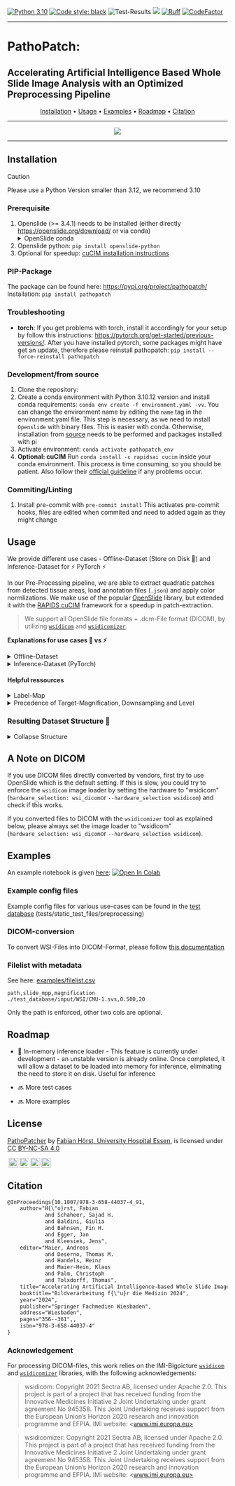 [![Python 3.10](https://img.shields.io/badge/python-3.10-blue.svg)](https://www.python.org/downloads/release/python-360/)
[![Code style: black](https://img.shields.io/badge/code%20style-black-000000.svg)](https://github.com/psf/black)
![Test-Results](https://github.com/TIO-IKIM/PathoPatcher/actions/workflows/test_build.yml/badge.svg)
<img src="https://img.shields.io/badge/PyTorch-EE4C2C?style=flat-square&logo=Pytorch&logoColor=white"/></a>
[![Ruff](https://img.shields.io/endpoint?url=https://raw.githubusercontent.com/astral-sh/ruff/main/assets/badge/v2.json)](https://github.com/astral-sh/ruff)
[![CodeFactor](https://www.codefactor.io/repository/github/tio-ikim/pathopatcher/badge)](https://www.codefactor.io/repository/github/tio-ikim/pathopatcher)
___

# PathoPatch:
## Accelerating Artificial Intelligence Based Whole Slide Image Analysis with an Optimized Preprocessing Pipeline

<div align="center">

[Installation](#installation) • [Usage](#usage) • [Examples](#examples) • [Roadmap](#roadmap) • [Citation](#citation)

</div>

---
<p align="center">
  <img src="./docs/preprocessing_pipeline.png"/>
</p>

---

## Installation

> [!CAUTION]
> Please use a Python Version smaller than 3.12, we recommend 3.10

### Prerequisite
1. Openslide (>= 3.4.1) needs to be installed (either directly https://openslide.org/download/ or via conda)<details>
        <summary>OpenSlide conda</summary>
        - Recommended: `conda install conda-forge::openslide=4.0.0` for DICOM support
        - Generic/minimum version: `conda-forge::openslide>=3.4.1`
      </details>
2. Openslide python: `pip install openslide-python`
3. Optional for speedup: [cuCIM installation instructions](https://github.com/rapidsai/cucim?tab=readme-ov-file#install-cucim)

### PIP-Package
The package can be found here: https://pypi.org/project/pathopatch/
Installation: `pip install pathopatch`

### Troubleshooting
- **torch**: If you get problems with torch, install it accordingly for your setup by follow this instructions: https://pytorch.org/get-started/previous-versions/. After you have installed pytorch, some packages might have get an update, therefore please reinstall pathopatch: `pip install --force-reinstall pathopatch`


### Development/from source
1. Clone the repository:
2. Create a conda environment with Python 3.10.12 version and install conda requirements: `conda env create -f environment.yaml -vv`. You can change the environment name by editing the `name` tag in the environment.yaml file.
This step is necessary, as we need to install `Openslide` with binary files. This is easier with conda. Otherwise, installation from [source](https://openslide.org/api/python/) needs to be performed and packages installed with pi
3. Activate environment: `conda activate pathopatch_env`
4. **Optional: cuCIM**
Run `conda install -c rapidsai cucim` inside your conda environment. This process is time consuming, so you should be patient. Also follow their [official guideline](https://github.com/rapidsai/cucim) if any problems occur.

### Commiting/Linting
1. Install pre-commit with `pre-commit install`
This activates pre-commit hooks, files are edited when commited and need to added again as they might change

## Usage
We provide different use cases - Offline-Dataset (Store on Disk :floppy_disk:) and Inference-Dataset for :zap: PyTorch :zap:

In our Pre-Processing pipeline, we are able to extract quadratic patches from detected tissue areas, load annotation files (`.json`) and apply color normlizations. We make use of the popular [OpenSlide](https://openslide.org/) library, but extended it with the [RAPIDS cuCIM](https://github.com/rapidsai/cucim) framework for a speedup in patch-extraction.

> We support all OpenSlide file formats + .dcm-File format (DICOM), by utilizing [`wsidicom`](https://github.com/imi-bigpicture/wsidicom) and [`wsidicomizer`](https://github.com/imi-bigpicture/wsidicomizer).

**Explanations for use cases :floppy_disk: vs :zap:**
<details>
  <summary>Offline-Dataset</summary>


  In general, our framework has the following commands registered in your shell:
  > **wsi_extraction**: Extract patches with specific configuration and store them on the disk
  > **annotation_conversion**: Can be used to convert annotations
  > **macenko_vector_generation**: To generate new macenko vectors for a new dataset, if custom vectors are tend to be used

  ### Parameter handover and CLI
  #### Option 1: Config.yaml
  Arguments are passed via CLIs. In addition to the CLI, also a configuration file can be passed via
  ```bash
  wsi_extraction --config path/to/config.yaml
  ```
  Exemplary configuration file: [patch_extraction.yaml](examples/patch_extraction.yaml).

  #### Option 2: CLI

  The CLI of the main script for patch extraction ([wsi_extraction](pathopatch/wsi_extraction.py)) is as follows:

  ```bash
  wsi_extraction [-h]
      [--wsi_paths WSI_PATHS]
      [--wsi_filelist WSI_FILELIST]
      [--output_path OUTPUT_PATH]
      [--wsi_extension {svs}]
      [--config CONFIG]
      [--patch_size PATCH_SIZE]
      [--patch_overlap PATCH_OVERLAP]
      [--target_mpp TARGET_MPP]
      [--target_mag TARGET_MAG]
      [--downsample DOWNSAMPLE]
      [--level LEVEL]
      [--context_scales [CONTEXT_SCALES ...]]
      [--check_resolution CHECK_RESOLUTION]
      [--processes PROCESSES]
      [--overwrite]
      [--annotation_paths ANNOTATION_PATHS]
      [--annotation_extension {json,xml}]
      [--incomplete_annotations]
      [--label_map_file LABEL_MAP_FILE]
      [--save_only_annotated_patches]
      [--save_context_without_mask]
      [--exclude_classes EXCLUDE_CLASSES]
      [--store_masks]
      [--overlapping_labels]
      [--normalize_stains]
      [--normalization_vector_json NORMALIZATION_VECTOR_JSON]
      [--min_intersection_ratio MIN_INTERSECTION_RATIO]
      [--tissue_annotation TISSUE_ANNOTATION]
      [--tissue_annotation_intersection_ratio TISSUE_ANNOTATION_INTERSECTION_RATIO]
      [--masked_otsu]
      [--otsu_annotation OTSU_ANNOTATION]
      [--filter_patches FILTER_PATCHES]
      [--apply_prefilter APPLY_PREFILTER]
      [--log_path LOG_PATH]
      [--log_level {critical,error,warning,info,debug}]
      [--hardware_selection {cucim,openslide,wsidicom}]
      [--wsi_magnification WSI_MAGNIFICATION]
      [--wsi_mpp WSI_MPP]

  options:
    -h, --help            show this help message and exit
    --wsi_paths WSI_PATHS
                          Path to the folder where all WSI are stored or path to a
                          single WSI-file. (default: None)
    --wsi_filelist WSI_FILELIST
                          Path to a csv-filelist with WSI files (separator: `,`), if
                          provided just these files are used.Must include full paths
                          to WSIs, including suffixes.Can be used as an replacement
                          for the wsi_paths option.If both are provided, yields an
                          error. (default: None)
    --output_path OUTPUT_PATH
                          Path to the folder where the resulting dataset should be
                          stored. (default: None)
    --wsi_extension {svs,tiff,tif,bif,scn,ndpi,vms,vmu}
                          The extension types used for the WSI files, the options
                          are: ['svs', 'tiff', 'tif', 'bif', 'scn', 'ndpi', 'vms',
                          'vmu'] (default: None)
    --config CONFIG       Path to a config file. The config file can hold the same
                          parameters as the CLI. Parameters provided with the CLI are
                          always having precedence over the parameters in the config
                          file. (default: None)
    --patch_size PATCH_SIZE
                          The size of the patches in pixel that will be retrieved
                          from the WSI, e.g. 256 for 256px (default: None)
    --patch_overlap PATCH_OVERLAP
                          The percentage amount pixels that should overlap between
                          two different patches. Please Provide as integer between 0
                          and 100, indicating overlap in percentage. (default: None)
    --target_mpp TARGET_MPP
                          If this parameter is provided, the output level of the WSI
                          corresponds to the level that is at the target microns per
                          pixel of the WSI. Alternative to target_mag, downsaple and
                          level. Highest priority, overwrites all other setups for
                          magnifcation, downsample, or level. (default: None)
    --target_mag TARGET_MAG
                          If this parameter is provided, the output level of the WSI
                          corresponds to the level that is at the target
                          magnification of the WSI. Alternative to target_mpp,
                          downsaple and level. High priority, just target_mpp has a
                          higher priority, overwrites downsample and level if
                          provided. (default: None)
    --downsample DOWNSAMPLE
                          Each WSI level is downsampled by a factor of 2, downsample
                          expresses which kind of downsampling should be used with
                          respect to the highest possible resolution. Medium
                          priority, gets overwritten by target_mag and target_mpp if
                          provided, but overwrites level. (default: None)
    --level LEVEL         The tile level for sampling, alternative to downsample.
                          Lowest priority, gets overwritten by target_mag and
                          downsample if they are provided. (default: None)
    --context_scales [CONTEXT_SCALES ...]
                          Define context scales for context patches. Context patches
                          are centered around a central patch. The context-patch size
                          is equal to the patch-size, but downsampling is different
                          (default: None)
    --check_resolution CHECK_RESOLUTION
                          If a float value is supplies, the program checks whether
                          the resolution of all images corresponds to the given value
                          (default: None)
    --processes PROCESSES
                          The number of processes to use. (default: None)
    --overwrite           Overwrite the patches that have already been created in
                          case they already exist. Removes dataset. Handle with care!
                          (default: None)
    --annotation_paths ANNOTATION_PATHS
                          Path to the subfolder where the XML/JSON annotations are
                          stored or path to a file (default: None)
    --annotation_extension {json}
                          The extension types used for the annotation files, the
                          options are: ['json'] (default: None)
    --incomplete_annotations
                          Set to allow WSI without annotation file (default: None)
    --label_map_file LABEL_MAP_FILE
                          The path to a json file that contains the mapping between
                          the annotation labels and some integers; an example can be
                          found in examples (default: None)
    --save_only_annotated_patches
                          If true only patches containing annotations will be stored
                          (default: None)
    --save_context_without_mask
                          This is helpful for extracting patches, that are not within
                          a mask, but needed for the Valuing Vicinity Segmentation
                          Algorithms. This flag is specifically helpful if only fully
                          annotated patches should be extracted from a region of
                          interest (ROI) and their masks are stored, but also
                          sourrounding neighbourhood patches (without mask) are
                          needed. (default: None)
    --exclude_classes EXCLUDE_CLASSES
                          Can be used to exclude annotation classes (default: None)
    --store_masks         Set to store masks per patch. Defaults to false (default:
                          None)
    --overlapping_labels  Per default, labels (annotations) are mutually exclusive.
                          If labels overlap, they are overwritten according to the
                          label_map.json ordering (highest number = highest priority)
                          (default: None)
    --normalize_stains    Uses Macenko normalization on a portion of the whole slide
                          image (default: None)
    --normalization_vector_json NORMALIZATION_VECTOR_JSON
                          The path to a JSON file where the normalization vectors are
                          stored (default: None)
    --adjust_brightness   Normalize brightness in a batch by clipping to 90 percent.
                          Not recommended, but kept for legacy reasons (default:
                          None)
    --min_intersection_ratio MIN_INTERSECTION_RATIO
                          The minimum intersection between the tissue mask and the
                          patch. Must be between 0 and 1. 0 means that all patches
                          are extracted. (default: None)
    --tissue_annotation TISSUE_ANNOTATION
                          Can be used to name a polygon annotation to determine the
                          tissue area. If a tissue annotation is provided, no Otsu-
                          thresholding is performed (default: None)
    --tissue_annotation_intersection_ratio TISSUE_ANNOTATION_INTERSECTION_RATIO
                          Intersection ratio with tissue annotation. Helpful, if ROI
                          annotation is passed, which should not interfere with
                          background ratio. If not provided, the default
                          min_intersection_ratio with the background is used.
                          (default: None)
    --masked_otsu         Use annotation to mask the thumbnail before otsu-
                          thresholding is used (default: None)
    --otsu_annotation OTSU_ANNOTATION
                          Can be used to name a polygon annotation to determine the
                          area for masked otsu thresholding. Seperate multiple labels
                          with ' ' (whitespace) (default: None)
    --filter_patches      Post-extraction patch filtering to sort out artefacts,
                          marker and other non-tissue patches with a DL model. Time
                          consuming. Defaults to False. (default: None)
    --apply_prefilter     Pre-extraction mask filtering to remove marker from mask
                          before applying otsu. Defaults to False. (default: None)
    --log_path LOG_PATH   Path where log files should be stored. Otherwise, log files
                          are stored in the output folder (default: None)
    --log_level {critical,error,warning,info,debug}
                          Set the logging level. Options are ['critical', 'error',
                          'warning', 'info', 'debug'] (default: None)
    --hardware_selection {cucim,openslide,wsidicom}
                          Select hardware device (just if available, otherwise always
                          cucim). Defaults to None. (default: None)
    --wsi_magnification WSI_MAGNIFICATION
                          Manual WSI magnification, but just applies if metadata
                          cannot be derived from OpenSlide (e.g., for .tiff files).
                          (default: None)
    --wsi_mpp WSI_MPP     Manual WSI MPP, but just applies if metadata cannot be
                          derived from OpenSlide (e.g., for .tiff files). (default:
                          None)
  ```
  #### Option 3: CLI + Config
  Both can be combined, but arguments in the CLI have precedence!
</details>

<details>
  <summary>Inference-Dataset (PyTorch)</summary>
  TBD, Elements: LivePatchWSIConfig, LivePatchWSIDataset, LivePatchWSIDataloader [Link](pathopatch/patch_extracton/dataset.py)

  Usage:
  ```python
  patch_config = LivePatchWSIConfig(
    wsi_path="/Users/fhoerst/Fabian-Projekte/Selocan/RicardoScans/266819.svs",
    patch_size=256,
    patch_overlap=0,
    target_mpp=0.3,
    target_mpp_tolerance=0.1,
  )
  patch_dataset = LivePatchWSIDataset(patch_config, logger)
  patch_dataloader = LivePatchWSIDataloader(patch_dataset, batch_size=8)
  for batch in patch_dataloader:
    ...
  ```
</details>

#### Helpful ressources
<details>
  <summary>Label-Map</summary>

  An exemplary `label_map.json` file is shown below. It is important that the background label always has a 0 assigned as integer value

  Example:
  ```json
  {
      "Background": 0,
      "Tissue-Annotation": 1,
      "Tumor": 2,
      "Stroma": 3,
      "Necrosis": 4
  }
  ```
</details>

<details>
  <summary>Precedence of Target-Magnification, Downsampling and Level</summary>


  Target_mpp has the highest priority. If all four are passed, always the target mpp is used for output. Level has the lowest priority.
  Sorted by priority:

  - Target microns per pixel: Overwrites all other selections
  - Target magnification: Overwrites downsampling and level
  - Downsampling: Overwrites level
  - Level: Lowest priority, default used when neither target magnification nor downsampling is passed
</details>

### Resulting Dataset Structure :floppy_disk:
<details>
  <summary>Collapse Structure</summary>

  In general, the folder structure for a preprocessed dataset looks like this:

  ```bash
  WSI_Name
  ├── annotation_masks      # thumbnails of extracted annotation masks
  │   ├── all_overlaid.png  # all with same dimension as the thumbnail
  │   ├── tumor.png
  │   └── ...  
  ├── context               # context patches, if extracted
  │   ├── 2                 # subfolder for each scale
  │   │   ├── WSI_Name_row1_col1_context_2.png
  │   │   ├── WSI_Name_row2_col1_context_2.png
  │   │   └── ...
  │   └── 4
  │   │   ├── WSI_Name_row1_col1_context_2.png
  │   │   ├── WSI_Name_row2_col1_context_2.png
  │   │   └── ...
  ├── masks                 # Mask (numpy) files for each patch -> optional folder for segmentation
  │   ├── WSI_Name_row1_col1.npy
  │   ├── WSI_Name_row2_col1.npy
  │   └── ...
  ├── metadata              # Metadata files for each patch
  │   ├── WSI_Name_row1_col1.yaml
  │   ├── WSI_Name_row2_col1.yaml
  │   └── ...
  ├── patches               # Patches as .png files
  │   ├── WSI_Name_row1_col1.png
  │   ├── WSI_Name_row2_col1.png
  │   └── ...
  ├── thumbnails            # Different kind of thumbnails
  │   ├── thumbnail_mpp_5.png
  │   ├── thumbnail_downsample_32.png
  │   └── ...
  ├── tissue_masks          # Tissue mask images for checking
  │   ├── mask.png          # all with same dimension as the thumbnail
  │   ├── mask_nogrid.png
  │   └── tissue_grid.png
  ├── mask.png              # tissue mask with green grid  
  ├── metadata.yaml         # WSI metdata for patch extraction
  ├── patch_metadata.json   # Patch metadata of WSI merged in one file
  └── thumbnail.png         # WSI thumbnail
  ```
</details>

## A Note on DICOM
If you use DICOM files directly converted by vendors, first try to use OpenSlide which is the default setting. If this is slow, you could try to enforce the `wsidicom` image loader by setting the hardware to "wsidicom" (`hardware_selection: wsi_dicom`or `--hardware_selection wsidicom`) and check if this works.

If you converted files to DICOM with the `wsidicomizer` tool as explained below, please always set the image loader to "wsidicom" (`hardware_selection: wsi_dicom`or `--hardware_selection wsidicom`).

## Examples
An example notebook is given [here](PathoPatch.ipynb):
<a href="https://colab.research.google.com/github/TIO-IKIM/PathoPatcher/blob/main/PathoPatch.ipynb" target="_parent"><img src="https://colab.research.google.com/assets/colab-badge.svg" alt="Open In Colab"/></a>

### Example config files
Example config files for various use-cases can be found in the [test database](tests/static_test_files/preprocessing) (tests/static_test_files/preprocessing)

### DICOM-conversion
To convert WSI-Files into DICOM-Format, please follow [this documentation](docs/DICOM.md)

### Filelist with metadata
See here: [examples/filelist.csv](examples/filelist.csv)

```csv
path,slide_mpp,magnification
./test_database/input/WSI/CMU-1.svs,0.500,20
```
Only the path is enforced, other two cols are optional.

## Roadmap
- :construction: In-memory inference loader - This feature is currently under development -  an unstable version is already online. Once completed, it will allow a dataset to be loaded into memory for inference, eliminating the need to store it on disk. Useful for inference

- :soon: More test cases

- :soon: More examples

## License
<p xmlns:cc="http://creativecommons.org/ns#" xmlns:dct="http://purl.org/dc/terms/"><a property="dct:title" rel="cc:attributionURL" href="https://github.com/TIO-IKIM/PathoPatcher">PathoPatcher</a> by <a rel="cc:attributionURL dct:creator" property="cc:attributionName" href="https://github.com/FabianHoerst">Fabian Hörst, University Hospital Essen,</a> is licensed under <a href="http://creativecommons.org/licenses/by-nc-sa/4.0/?ref=chooser-v1" target="_blank" rel="license noopener noreferrer" style="display:inline-block;">CC BY-NC-SA 4.0

  <img style="height:22px!important;margin-left:3px;vertical-align:text-bottom;" src="https://mirrors.creativecommons.org/presskit/icons/cc.svg?ref=chooser-v1"><img style="height:22px!important;margin-left:3px;vertical-align:text-bottom;" src="https://mirrors.creativecommons.org/presskit/icons/by.svg?ref=chooser-v1"><img style="height:22px!important;margin-left:3px;vertical-align:text-bottom;" src="https://mirrors.creativecommons.org/presskit/icons/nc.svg?ref=chooser-v1"><img style="height:22px!important;margin-left:3px;vertical-align:text-bottom;" src="https://mirrors.creativecommons.org/presskit/icons/sa.svg?ref=chooser-v1"></a></p>

## Citation
```latex
@InProceedings{10.1007/978-3-658-44037-4_91,
    author="H{\"o}rst, Fabian
            and Schaheer, Sajad H.
            and Baldini, Giulia
            and Bahnsen, Fin H.
            and Egger, Jan
            and Kleesiek, Jens",
    editor="Maier, Andreas
            and Deserno, Thomas M.
            and Handels, Heinz
            and Maier-Hein, Klaus
            and Palm, Christoph
            and Tolxdorff, Thomas",
    title="Accelerating Artificial Intelligence-based Whole Slide Image Analysis with an Optimized Preprocessing Pipeline",
    booktitle="Bildverarbeitung f{\"u}r die Medizin 2024",
    year="2024",
    publisher="Springer Fachmedien Wiesbaden",
    address="Wiesbaden",
    pages="356--361",,
    isbn="978-3-658-44037-4"
}
```

### Acknowledgement
For processing DICOM-files, this work relies on the IMI-Bigpicture [`wsidicom`](https://github.com/imi-bigpicture/wsidicom) and [`wsidicomizer`](https://github.com/imi-bigpicture/wsidicomizer) libraries, with the following acknowledgements:

>wsidicom: Copyright 2021 Sectra AB, licensed under Apache 2.0.
This project is part of a project that has received funding from the Innovative Medicines Initiative 2 Joint Undertaking under grant agreement No 945358. This Joint Undertaking receives support from the European Union’s Horizon 2020 research and innovation programme and EFPIA. IMI website: <www.imi.europa.eu>

>wsidicomizer: Copyright 2021 Sectra AB, licensed under Apache 2.0.
This project is part of a project that has received funding from the Innovative Medicines Initiative 2 Joint Undertaking under grant agreement No 945358. This Joint Undertaking receives support from the European Union’s Horizon 2020 research and innovation programme and EFPIA. IMI website: <www.imi.europa.eu>

